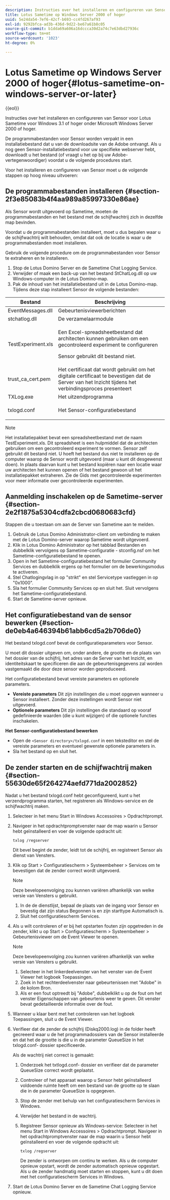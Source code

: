 ```yaml
---
description: Instructies over het installeren en configureren van Sensor voor Lotus Sametime voor Windows 3.1 of hoger onder Microsoft Windows Server 2000 of hoger.
title: Lotus Sametime op Windows Server 2000 of hoger
uuid: 5e24da54-7ef6-42cf-b693-cc4fd267af93
exl-id: 9292bfca-ad3b-436d-9d22-be67a61b8c05
source-git-commit: b1dda69a606a16dccca30d2a74c7e63dbd27936c
workflow-type: tm+mt
source-wordcount: '1023'
ht-degree: 0%

---
```


# Lotus Sametime op Windows Server 2000 of hoger{#lotus-sametime-on-windows-server-or-later}

{{eol}}

Instructies over het installeren en configureren van Sensor voor Lotus Sametime voor Windows 3.1 of hoger onder Microsoft Windows Server 2000 of hoger.

De programmabestanden voor Sensor worden verpakt in een installatiebestand dat u van de downloadsite van de Adobe ontvangt. Als u nog geen Sensor-installatiebestand voor uw specifieke webserver hebt, downloadt u het bestand (of vraagt u het op bij uw Adobe-vertegenwoordiger) voordat u de volgende procedures start.

Voor het installeren en configureren van Sensor moet u de volgende stappen op hoog niveau uitvoeren:

## De programmabestanden installeren {#section-2f3e85083b4f4aa989a85997330e86ae}

Als Sensor wordt uitgevoerd op Sametime, moeten de programmabestanden en het bestand met de schijfwachtrij zich in dezelfde map bevinden.

Voordat u de programmabestanden installeert, moet u dus bepalen waar u de schijfwachtrij wilt behouden, omdat dat ook de locatie is waar u de programmabestanden moet installeren.

Gebruik de volgende procedure om de programmabestanden voor Sensor te extraheren en te installeren.

1. Stop de Lotus Domino Server en de Sametime Chat Logging Service.
1. Verwijder of maak een back-up van het bestand StChatLog.dll op uw Windows-computer in de Lotus Domino-map.
1. Pak de inhoud van het installatiebestand uit in de Lotus Domino-map. Tijdens deze stap installeert Sensor de volgende bestanden:

<table id="table_ABFF5F92271B4F3CB0AC68DAB6A5709F"> 
 <thead> 
  <tr> 
   <th colname="col1" class="entry"> Bestand </th> 
   <th colname="col2" class="entry"> Beschrijving </th> 
  </tr> 
 </thead>
 <tbody> 
  <tr> 
   <td colname="col1"> EventMessages.dll </td> 
   <td colname="col2"> Gebeurtenisviewerberichten </td> 
  </tr> 
  <tr> 
   <td colname="col1"> stchatlog.dll </td> 
   <td colname="col2"> De verzamelaarmodule </td> 
  </tr> 
  <tr> 
   <td colname="col1"> <p>TestExperiment.xls </p> </td> 
   <td colname="col2"> <p>Een Excel-spreadsheetbestand dat architecten kunnen gebruiken om een gecontroleerd experiment te configureren </p> <p>Sensor gebruikt dit bestand niet. </p> </td> 
  </tr> 
  <tr> 
   <td colname="col1"> trust_ca_cert.pem </td> 
   <td colname="col2"> Het certificaat dat wordt gebruikt om het digitale certificaat te bevestigen dat de Server van het Inzicht tijdens het verbindingsproces presenteert </td> 
  </tr> 
  <tr> 
   <td colname="col1"> TXLog.exe </td> 
   <td colname="col2"> Het uitzendprogramma </td> 
  </tr> 
  <tr> 
   <td colname="col1"> <p>txlogd.conf </p> </td> 
   <td colname="col2"> Het Sensor-configuratiebestand </td> 
  </tr> 
 </tbody> 
</table>

>[!NOTE]
>
>Het installatiepakket bevat een spreadsheetbestand met de naam TestExperiment.xls. Dit spreadsheet is een hulpmiddel dat de architecten gebruiken om een gecontroleerd experiment te vormen. Sensor zelf gebruikt dit bestand niet. U hoeft het bestand dus niet te installeren op de computer waarop de Sensor wordt uitgevoerd (maar u kunt dit desgewenst doen). In plaats daarvan kunt u het bestand kopiëren naar een locatie waar uw architecten het kunnen openen of het bestand gewoon uit het installatiepakket extraheren. Zie de Gids met gecontroleerde experimenten voor meer informatie over gecontroleerde experimenten.

## Aanmelding inschakelen op de Sametime-server {#section-2e2f1875a5304cdfa2cbcd0680683cfd}

Stappen die u toestaan om aan de Server van Sametime aan te melden.

1. Gebruik de Lotus Domino Administrator-client om verbinding te maken met de Lotus Domino-server waarop Sametime wordt uitgevoerd.
1. Klik in Lotus Domino Administrator op het tabblad Bestanden en dubbelklik vervolgens op Sametime-configuratie - stconfig.nsf om het Sametime-configuratiebestand te openen.
1. Open in het Sametime-configuratiebestand het formulier Community Services en dubbelklik ergens op het formulier om de bewerkingsmodus te activeren.
1. Stel Chatlogingvlag in op &quot;strikt&quot; en stel Servicetype vastleggen in op &quot;0x1000&quot;.
1. Sla het formulier Community Services op en sluit het. Sluit vervolgens het Sametime-configuratiebestand.
1. Start de Sametime-server opnieuw.

## Het configuratiebestand van de sensor bewerken {#section-de0eb4a646394b61abb6cd5a2b706de0}

Het bestand txlogd.conf bevat de configuratieparameters voor Sensor.

U moet dit dossier uitgeven om, onder andere, de grootte en de plaats van het dossier van de schijfrij, het adres van de Server van het Inzicht, en identiteitskaart te specificeren die aan de gebeurtenisgegevens zal worden vastgemaakt die door deze sensor worden geproduceerd.

Het configuratiebestand bevat vereiste parameters en optionele parameters.

* **Vereiste parameters** Dit zijn instellingen die u moet opgeven wanneer u Sensor installeert. Zonder deze instellingen wordt Sensor niet uitgevoerd.
* **Optionele parameters** Dit zijn instellingen die standaard op vooraf gedefinieerde waarden (die u kunt wijzigen) of die optionele functies inschakelen.

**Het Sensor-configuratiebestand bewerken**

* Open de `<Sensor directory>/txlogd.conf` in een teksteditor en stel de vereiste parameters en eventueel gewenste optionele parameters in.
* Sla het bestand op en sluit het.

## De zender starten en de schijfwachtrij maken {#section-55630de65f264274aefd771da2002852}

Nadat u het bestand txlogd.conf hebt geconfigureerd, kunt u het verzendprogramma starten, het registreren als Windows-service en de schijfwachtrij maken.

1. Selecteer in het menu Start in Windows Accessoires > Opdrachtprompt.
1. Navigeer in het opdrachtpromptvenster naar de map waarin u Sensor hebt geïnstalleerd en voer de volgende opdracht uit:

   ```
   txlog /regserver
   ```

   Dit bevel begint de zender, leidt tot de schijfrij, en registreert Sensor als dienst van Vensters.

1. Klik op Start > Configuratiescherm > Systeembeheer > Services om te bevestigen dat de zender correct wordt uitgevoerd.

   >[!NOTE]
   >
   >Deze bevelopeenvolging zou kunnen variëren afhankelijk van welke versie van Vensters u gebruikt.

   1. In de de dienstlijst, bepaal de plaats van de ingang voor Sensor en bevestig dat zijn status Begonnen is en zijn starttype Automatisch is.
   1. Sluit het configuratiescherm Services.

1. Als u wilt controleren of er bij het opstarten fouten zijn opgetreden in de zender, klikt u op Start > Configuratiescherm > Systeembeheer > Gebeurtenisviewer om de Event Viewer te openen.

   >[!NOTE]
   >
   >Deze bevelopeenvolging zou kunnen variëren afhankelijk van welke versie van Vensters u gebruikt.

   1. Selecteer in het linkerdeelvenster van het venster van de Event Viewer het logboek Toepassingen.
   1. Zoek in het rechterdeelvenster naar gebeurtenissen met &quot;Adobe&quot; in de kolom Bron.
   1. Als er een fout optreedt bij &quot;Adobe&quot;, dubbelklikt u op de fout om het venster Eigenschappen van gebeurtenis weer te geven. Dit venster bevat gedetailleerde informatie over de fout.

1. Wanneer u klaar bent met het controleren van het logboek Toepassingen, sluit u de Event Viewer.
1. Verifieer dat de zender de schijfrij (Diskq2000.log) in de folder heeft gecreeerd waar u de het programmadossiers van de Sensor installeerde en dat het de grootte is die u in de parameter QueueSize in het txlogd.conf- dossier specificeerde.

   Als de wachtrij niet correct is gemaakt:

   1. Onderzoek het txtlogd.conf- dossier en verifieer dat de parameter QueueSize correct wordt geplaatst.
   1. Controleer of het apparaat waarop u Sensor hebt geïnstalleerd voldoende ruimte heeft om een bestand van de grootte op te slaan die in de parameter QueueSize is opgegeven.
   1. Stop de zender met behulp van het configuratiescherm Services in Windows.
   1. Verwijder het bestand in de wachtrij.
   1. Registreer Sensor opnieuw als Windows-service: Selecteer in het menu Start in Windows Accessoires > Opdrachtprompt. Navigeer in het opdrachtpromptvenster naar de map waarin u Sensor hebt geïnstalleerd en voer de volgende opdracht uit:

      ```
      txlog /regserver
      ```

      De zender is ontworpen om continu te werken. Als u de computer opnieuw opstart, wordt de zender automatisch opnieuw opgestart. Als u de zender handmatig moet starten en stoppen, kunt u dit doen met het configuratiescherm Services in Windows.

1. Start de Lotus Domino Server en de Sametime Chat Logging Service opnieuw.
